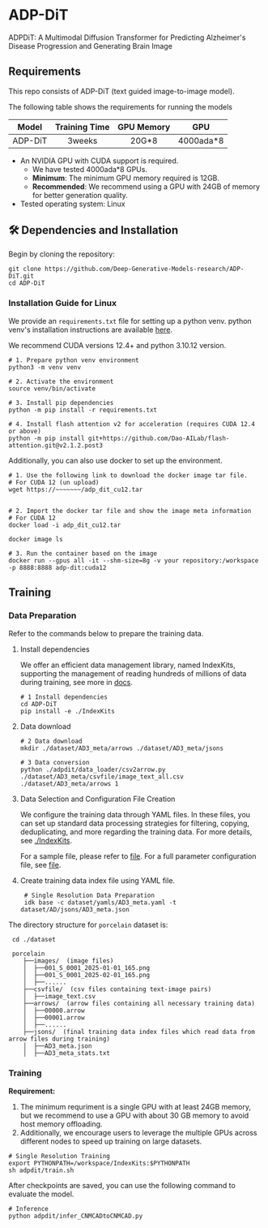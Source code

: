 # ADP-DiT 

ADPDiT: A Multimodal Diffusion Transformer for Predicting Alzheimer's Disease Progression and Generating Brain Image


## Requirements

This repo consists of ADP-DiT (text guided image-to-image model).

The following table shows the requirements for running the models

|          Model          |      Training Time      |   GPU  Memory   |       GPU       |
|:-----------------------:|:-----------------------:|:---------------:|:---------------:|
|         ADP-DiT         |          3weeks         |       20G*8    |    4000ada*8    |

* An NVIDIA GPU with CUDA support is required. 
  * We have tested 4000ada*8 GPUs.
  * **Minimum**: The minimum GPU memory required is 12GB.
  * **Recommended**: We recommend using a GPU with 24GB of memory for better generation quality.
* Tested operating system: Linux

## 🛠️ Dependencies and Installation

Begin by cloning the repository:
```shell
git clone https://github.com/Deep-Generative-Models-research/ADP-DiT.git
cd ADP-DiT
```

### Installation Guide for Linux

We provide an `requirements.txt` file for setting up a python venv.
python venv's installation instructions are available [here](https://docs.python.org/ko/3.10/library/venv.html).

We recommend CUDA versions 12.4+ and python 3.10.12 version.

```shell
# 1. Prepare python venv environment
python3 -m venv venv

# 2. Activate the environment
source venv/bin/activate

# 3. Install pip dependencies
python -m pip install -r requirements.txt

# 4. Install flash attention v2 for acceleration (requires CUDA 12.4 or above)
python -m pip install git+https://github.com/Dao-AILab/flash-attention.git@v2.1.2.post3
```

Additionally, you can also use docker to set up the environment.
```shell
# 1. Use the following link to download the docker image tar file.
# For CUDA 12 (un upload)
wget https://~~~~~~~/adp_dit_cu12.tar


# 2. Import the docker tar file and show the image meta information
# For CUDA 12
docker load -i adp_dit_cu12.tar

docker image ls

# 3. Run the container based on the image
docker run --gpus all -it --shm-size=8g -v your repository:/workspace -p 8888:8888 adp-dit:cuda12
```

## Training

### Data Preparation

  Refer to the commands below to prepare the training data. 
  
  1. Install dependencies
  
      We offer an efficient data management library, named IndexKits, supporting the management of reading hundreds of millions of data during training, see more in [docs](./IndexKits/README.md).
      ```shell
      # 1 Install dependencies
      cd ADP-DiT
      pip install -e ./IndexKits
     ```
  2. Data download 
  
     ```shell
     # 2 Data download
     mkdir ./dataset/AD3_meta/arrows ./dataset/AD3_meta/jsons
     ```

     ```shell  
     # 3 Data conversion 
     python ./adpdit/data_loader/csv2arrow.py ./dataset/AD3_meta/csvfile/image_text_all.csv ./dataset/AD3_meta/arrows 1
     ```
  
  4. Data Selection and Configuration File Creation 
     
      We configure the training data through YAML files. In these files, you can set up standard data processing strategies for filtering, copying, deduplicating, and more regarding the training data. For more details, see [./IndexKits](IndexKits/docs/MakeDataset.md).
  
      For a sample file, please refer to [file](./dataset/yamls/porcelain.yaml). For a full parameter configuration file, see [file](./IndexKits/docs/MakeDataset.md).
  
     
  5. Create training data index file using YAML file.
    
     ```shell
      # Single Resolution Data Preparation
      idk base -c dataset/yamls/AD3_meta.yaml -t dataset/AD/jsons/AD3_meta.json
     
      ```
   
  The directory structure for `porcelain` dataset is:

  ```shell
   cd ./dataset
  
   porcelain
      ├──images/  (image files)
      │  ├──001_S_0001_2025-01-01_165.png
      │  ├──001_S_0001_2025-02-01_165.png
      │  ├──......
      ├──csvfile/  (csv files containing text-image pairs)
      │  ├──image_text.csv
      ├──arrows/  (arrow files containing all necessary training data)
      │  ├──00000.arrow
      │  ├──00001.arrow
      │  ├──......
      ├──jsons/  (final training data index files which read data from arrow files during training)
      │  ├──AD3_meta.json
      │  ├──AD3_meta_stats.txt
   ```

### Training
  
  **Requirement:** 
  1. The minimum requriment is a single GPU with at least 24GB memory, but we recommend to use a GPU with about 30 GB memory to avoid host memory offloading. 
  2. Additionally, we encourage users to leverage the multiple GPUs across different nodes to speed up training on large datasets. 
  

  ```shell
  # Single Resolution Training
  export PYTHONPATH=/workspace/IndexKits:$PYTHONPATH
  sh adpdit/train.sh 

  ```

  After checkpoints are saved, you can use the following command to evaluate the model.
  ```shell
  # Inference
  python adpdit/infer_CNMCADtoCNMCAD.py

  ```
  
